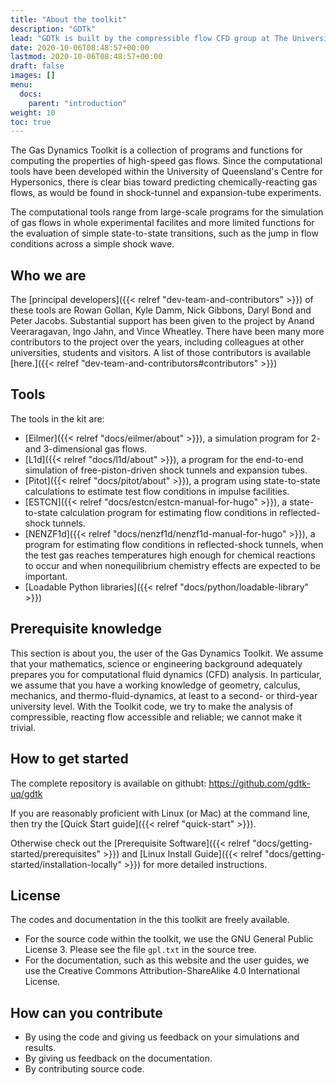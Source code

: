 ```yaml
---
title: "About the toolkit"
description: "GDTk"
lead: "GDTk is built by the compressible flow CFD group at The University of Queensland"
date: 2020-10-06T08:48:57+00:00
lastmod: 2020-10-06T08:48:57+00:00
draft: false
images: []
menu:
  docs:
    parent: "introduction"
weight: 10
toc: true
---
```


The Gas Dynamics Toolkit is a collection of programs and functions for
computing the properties of high-speed gas flows.
Since the computational tools have been developed within the University of Queensland's
Centre for Hypersonics, there is clear bias toward predicting chemically-reacting gas flows,
as would be found in shock-tunnel and expansion-tube experiments.

The computational tools range from large-scale programs for the simulation
of gas flows in whole experimental facilites
and more limited functions for the evaluation of simple state-to-state transitions,
such as the jump in flow conditions across a simple shock wave.


## Who we are

The [principal developers]({{< relref "dev-team-and-contributors" >}}) of
these tools are Rowan Gollan, Kyle Damm, Nick Gibbons, Daryl Bond and Peter Jacobs.
Substantial support has been given to the project by Anand Veeraragavan, Ingo Jahn, and Vince Wheatley.
There have been many more contributors to the project over the years,
including colleagues at other universities, students and visitors.
A list of those contributors is available [here.]({{< relref "dev-team-and-contributors#contributors" >}})

## Tools

The tools in the kit are:
+ [Eilmer]({{< relref "docs/eilmer/about" >}}),
  a simulation program for 2- and 3-dimensional gas flows.
+ [L1d]({{< relref "docs/l1d/about" >}}),
  a program for the end-to-end simulation of free-piston-driven shock tunnels
  and expansion tubes.
+ [Pitot]({{< relref "docs/pitot/about" >}}),
  a program using state-to-state calculations to estimate test flow conditions
  in impulse facilities.
+ [ESTCN]({{< relref "docs/estcn/estcn-manual-for-hugo" >}}),
  a state-to-state calculation program for estimating flow conditions in reflected-shock tunnels.
+ [NENZF1d]({{< relref "docs/nenzf1d/nenzf1d-manual-for-hugo" >}}),
  a program for estimating flow conditions in reflected-shock tunnels,
  when the test gas reaches temperatures high enough for chemical reactions to occur
  and when nonequilibrium chemistry effects are expected to be important.
+ [Loadable Python libraries]({{< relref "docs/python/loadable-library" >}})


## Prerequisite knowledge
This section is about you, the user of the Gas Dynamics Toolkit.
We assume that your mathematics, science or engineering background
adequately prepares you for computational fluid dynamics (CFD) analysis.
In particular, we assume that you have a working knowledge of geometry, calculus, mechanics,
and thermo-fluid-dynamics, at least to a second- or third-year university level.
With the Toolkit code, we try to make the analysis of compressible, reacting flow accessible
and reliable; we cannot make it trivial.

## How to get started
The complete repository is available on githubt: <https://github.com/gdtk-uq/gdtk>

If you are reasonably proficient with Linux (or Mac) at the command line,
then try the [Quick Start guide]({{< relref "quick-start" >}}).

Otherwise check out the [Prerequisite Software]({{< relref "docs/getting-started/prerequisites" >}})
and [Linux Install Guide]({{< relref "docs/getting-started/installation-locally" >}}) for more detailed
instructions.

## License
The codes and documentation in the this toolkit are freely available.
+ For the source code within the toolkit, we use the GNU General Public License 3.
Please see the file `gpl.txt` in the source tree.
+ For the documentation, such as this website and the user guides,
we use the Creative Commons Attribution-ShareAlike 4.0 International License.


## How can you contribute
+ By using the code and giving us feedback on your simulations
  and results.
+ By giving us feedback on the documentation.
+ By contributing source code.
